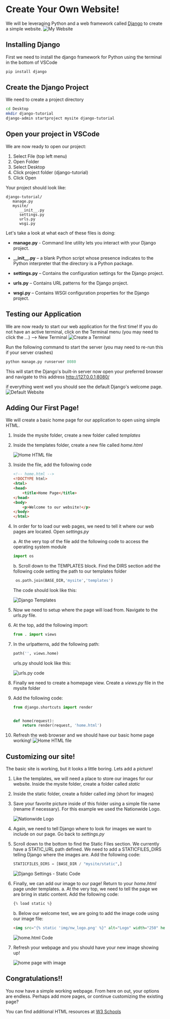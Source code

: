 # Create Your Own Website!

We will be leveraging Python and a web framework called [Django](https://www.djangoproject.com/) to create a simple website.
![My Website](./images/sample-website.png)

## Installing Django
First we need to install the django framework for Python using the terminal in the bottom of VSCode
``` sh
pip install django
```

## Create the Django Project
We need to create a project directory
``` sh
cd Desktop
mkdir django-tutorial
django-admin startproject mysite django-tutorial
```

## Open your project in VSCode
We are now ready to open our project:
1. Select File (top left menu)
2. Open Folder
3. Select Desktop
4. Click project folder (django-tutorial)
5. Click Open

Your project should look like:
```
django-tutorial/
   manage.py
   mysite/
      __init__.py
      settings.py
      urls.py
      wsgi.py
```
Let's take a look at what each of these files is doing:
- **manage.py** - Command line utility lets you interact with your Django project.

- **\_\_init\_\_.py** –  a blank Python script whose presence indicates to the Python interpreter that the directory is a Python package.

- **settings.py** – Contains the configuration settings for the Django project.

- **urls.py** – Contains URL patterns for the Django project.

- **wsgi.py** – Contains WSGI configuration properties for the Django project.

## Testing our Application
We are now ready to start our web application for the first time!
If you do not have an active terminal, click on the Terminal menu (you may need to click the ...) --> New Terminal
![Create a Terminal](./images/create-terminal.png)

Run the following command to start the server (you may need to re-run this if your server crashes)
``` python
python manage.py runserver 8080
```
This will start the Django's built-in server now open your preferred browser and navigate to this address http://127.0.0.1:8080/ 

if everything went well you should see the default Django's welcome page.
![Default Website](./images/django-default.png)

## Adding Our First Page!
We will create a basic home page for our application to open using simple HTML.
1. Inside the mysite folder, create a new folder called *templates*
2. Inside the templates folder, create a new file called *home.html*

   ![Home HTML file](./images/home-html.png)
3. Inside the file, add the following code
   ``` html
   <!-- home.html -->
   <!DOCTYPE html>
   <html>
   <head>
       <title>Home Page</title>
   </head>
   <body>
       <p>Welcome to our website!</p>
   </body>
   </html>
   ```
4. In order for to load our web pages, we need to tell it where our web pages are located. Open *settings.py*

   a. At the very top of the file add the following code to access the operating system module
      ``` python
      import os
      ```
   b. Scroll down to the TEMPLATES block. Find the DIRS section add the following code setting the path to our templates folder
     ``` python
      os.path.join(BASE_DIR,'mysite','templates')
     ```
     The code should look like this:

      ![Django Templates](./images/django-settings-template.png)
5. Now we need to setup where the page will load from. Navigate to the *urls.py* file.
6. At the top, add the following import:
   ``` python
   from . import views
   ```
7. In the urlpatterns, add the following path:
   ``` python
   path('', views.home)
   ```
   urls.py should look like this:

   ![urls.py code](./images/urlspy-code.png)
8. Finally we need to create a homepage view. Create a *views.py* file in the mysite folder
9. Add the following code:
   ``` python
   from django.shortcuts import render
   
   
   def home(request):
       return render(request, 'home.html')
   ```
10. Refresh the web browser and we should have our basic home page working!
   ![Home HTML file](./images/home-webpage1.png)


## Customizing our site!
The basic site is working, but it looks a little boring. Lets add a picture!
1. Like the templates, we will need a place to store our images for our website. Inside the mysite folder, create a folder called *static*
2. Inside the static folder, create a folder called *img* (short for images)
3. Save your favorite picture inside of this folder using a simple file name (rename if necessary). For this example we used the Nationwide Logo.

   ![Nationwide Logo](./images/static-img-nationwide.png)
4. Again, we need to tell Django where to look for images we want to include on our page. Go back to *settings.py*
5. Scroll down to the bottom to find the Static Files section. We currently have a STATIC_URL path defined. We need to add a STATICFILES_DIRS telling Django where the images are. Add the following code:
   ``` python
   STATICFILES_DIRS = [BASE_DIR / "mysite/static",]
   ```
      ![Django Settings - Static Code](./images/django-settings-static.png)
6. Finally, we can add our image to our page! Return to your *home.html* page under templates.
   a. At the very top, we need to tell the page we are bring in static content. Add the following code:
      ``` python
      {% load static %}
      ```
   b. Below our welcome text, we are going to add the image code using our image file:
      ``` html
      <img src="{% static 'img/nw_logo.png' %}" alt="Logo" width="250" height="300">
      ```
   ![home.html Code](./images/html-image-code.png)
7. Refresh your webpage and you should have your new image showing up!

   ![home page with image](./images/homepage-image-added.png)


## Congratulations!!
You now have a simple working webpage. From here on out, your options are endless. Perhaps add more pages, or continue customizing the existing page?

You can find additional HTML resources at [W3 Schools](https://www.w3schools.com/html/default.asp)
